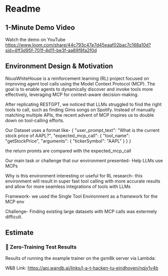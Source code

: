 # Readme

## 1-Minute Demo Video
Watch the demo on YouTube
https://www.loom.com/share/44c793c47e7d45eaaf02bac7c168a10d?sid=4ff3d95f-701f-4d11-be3f-aa89f8fa2f0d

## Environment Design & Motivation
NousWhiteHouse is a reinforcement learning (RL) project focused on improving agent tool calls using the Model Context Protocol (MCP). The goal is to enable agents to dynamically discover and invoke tools more effectively, leveraging MCP for context-aware decision-making.

After replicating RESTGPT, we noticed that LLMs struggled to find the right tools to call, such as finding Gims songs on Spotify. Instead of manually matching multiple APIs, the recent advent of MCP inspires us to double down on tool-calling efforts.

Our Dataset uses a format like-
{
  "user_prompt_text": "What is the current stock price of AAPL?",
  "expected_mcp_call": {
    "tool_name": "getStockPrice",
    "arguments": {
      "tickerSymbol": "AAPL"
    }
  }
}

the return promts are compared with the expected_mcp_call

Our main task or challenge that our environment presented-
Help LLMs use MCPs

Why is this environment interesting or useful for RL research-
this environment will result in super fast tool calling with more accurate results and allow for more seamless integrations of tools with LLMs

Framework-
we used the Single Tool Environment as a framework for the MCP env

Challenge-
Finding existing large datasets with MCP calls was extermely difficult.

## Estimate
### 🧪 Zero-Training Test Results
Results of running the example trainer on the gsm8k server via Lambda:

W&B Link: https://api.wandb.ai/links/l-a-t-hacken-tu-eindhoven/nqjy1v4b
